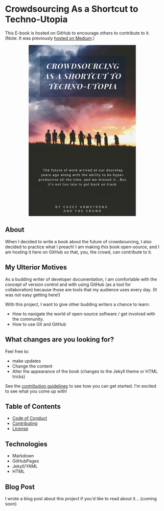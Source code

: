 # Crowdsourcing As a Shortcut to Techno-Utopia

This E-book is hosted on GitHub to encourage others to contribute to it. (Note: It was previously [hosted on Medium](https://medium.com/@CrowdsourcingKC/crowdsourcing-as-a-shortcut-to-the-technological-singularity-free-e-book-bb7357a53f70).)

<div style="text-align:center"><img src ="https://raw.githubusercontent.com/CrowdsourcingKC/crowdsourcingshortcut/master/images/cover.png" alt="book cover" width="350"/></div>

## About

When I decided to write a book about the future of crowdsourcing, I also decided to practice what I preach! I am making this book open-source, and I am hosting it here on GitHub so that, you, the crowd, can contribute to it.

## My Ulterior Motives

As a budding writer of developer documentation, I am comfortable with the concept of version control and with using GitHub (as a tool for collaboration) because those are tools that my audience uses every day. (It was not easy getting here!)

With this project, I want to give other budding writers a chance to learn:

- How to navigate the world of open-source software / get involved with the community.
- How to use Git and GitHub

## What changes are you looking for?

Feel free to:
- make updates
- Change the content
- Alter the appearance of the book (changes to the Jekyll theme or HTML tricks)

See the [contribution guidelines](https://github.com/CrowdsourcingKC/crowdsourcingshortcut/blob/master/CONTRIBUTING.md) to see how you can get started. I'm excited to see what you come up with!

## Table of Contents

- [Code of Conduct]()
- [Contributing](https://github.com/CrowdsourcingKC/crowdsourcingshortcut/blob/master/CONTRIBUTING.md)
- [License]()

## Technologies

- Markdown
- GitHubPages
- Jekyll/YAML
- HTML

## Blog Post

I wrote a blog post about this project if you'd like to read about it... (coming soon)
